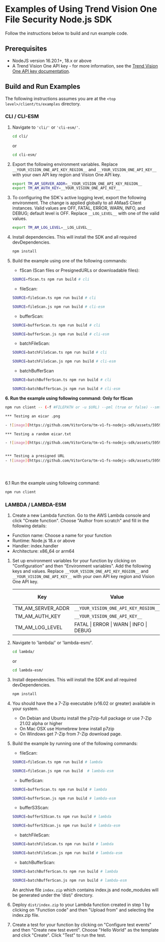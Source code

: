 # Examples of Using Trend Vision One File Security Node.js SDK

Follow the instructions below to build and run example code.

## Prerequisites

- NodeJS version 16.20.1+, 18.x or above
- A Trend Vision One API key - for more information, see the [Trend Vision One API key documentation](https://docs.trendmicro.com/en-us/enterprise/trend-vision-one/administrative-setti/accountspartfoundati/api-keys.aspx).

## Build and Run Examples

The following instructions assumes you are at the `<top level>/client/ts/examples` directory.

### CLI / CLI-ESM

1. Navigate to `'cli/'` or `'cli-esm/'`.

   ```sh
   cd cli/
   ```

   or

   ```sh
   cd cli-esm/
   ```

2. Export the following environment variables. Replace `__YOUR_VISION_ONE_API_KEY_REGION__` and `__YOUR_VISION_ONE_API_KEY__` with your own API key region and Vision One API key.

   ```sh
   export TM_AM_SERVER_ADDR=__YOUR_VISION_ONE_API_KEY_REGION__
   export TM_AM_AUTH_KEY=__YOUR_VISION_ONE_API_KEY__
   ```

3. To configuring the SDK's active logging level, export the following environment. The change is applied globally to all AMaaS Client instances. Valid values are OFF, FATAL, ERROR, WARN, INFO, and DEBUG; default level is OFF. Replace `__LOG_LEVEL__` with one of the valid values.

   ```sh
   export TM_AM_LOG_LEVEL=__LOG_LEVEL__
   ```

4. Install dependencies. This will install the SDK and all required devDependencies.

   ```sh
   npm install
   ```

5. Build the example using one of the following commands:

   - fScan (Scan files or PresignedURLs or downloadable files):

   ```sh
   SOURCE=fScan.ts npm run build # cli
   ```
   
   - fileScan:

   ```sh
   SOURCE=fileScan.ts npm run build # cli
   ```

   ```sh
   SOURCE=fileScan.js npm run build # cli-esm
   ```

   - bufferScan:

   ```sh
   SOURCE=bufferScan.ts npm run build # cli
   ```

   ```sh
   SOURCE=bufferScan.js npm run build # cli-esm
   ```

   - batchFileScan:

   ```sh
   SOURCE=batchFileScan.ts npm run build # cli
   ```

   ```sh
   SOURCE=batchFileScan.js npm run build # cli-esm
   ```

   - batchBufferScan

   ```sh
   SOURCE=batchBufferScan.ts npm run build # cli
   ```

   ```sh
   SOURCE=batchBufferScan.js npm run build # cli-esm
   ```

**6. Run the example using following command:**
**Only for fScan**
   ```sh
   npm run client -- (-f #FILEPATH or -u $URL) --pml (true or false) --smt (true or false)

*** Testing an eicar .png

  - ![image](https://github.com/VitorCora/tm-v1-fs-nodejs-sdk/assets/59590152/32231f0f-c8b6-4bfa-b8b6-c269a020bc26)

*** Testing a random eicar.txt

   - ![image](https://github.com/VitorCora/tm-v1-fs-nodejs-sdk/assets/59590152/e970949e-5a27-4140-8095-a5063197202a)


*** Testing a presigned URL
   - ![image](https://github.com/VitorCora/tm-v1-fs-nodejs-sdk/assets/59590152/af0b8702-7208-40a0-8237-7566e673b61d)





   ```
6.1 Run the example using following command:

   ```sh
   npm run client
   ```
### LAMBDA / LAMBDA-ESM

1. Create a new Lambda function. Go to the AWS Lambda console and click "Create function". Choose "Author from scratch" and fill in the following details:

- Function name: Choose a name for your function
- Runtime: Node.js 18.x or above
- Handler: index.handler
- Architecture: x86_64 or arm64

1. Set up environment variables for your function by clicking on "Configuration" and then "Environment variables". Add the following keys and values. Replace `__YOUR_VISION_ONE_API_KEY_REGION__` and `__YOUR_VISION_ONE_API_KEY__` with your own API key region and Vision One API key.

   |Key|Value|Default value|
   |---|---|---|
   |TM_AM_SERVER_ADDR|`__YOUR_VISION_ONE_API_KEY_REGION__`|
   |TM_AM_AUTH_KEY|`__YOUR_VISION_ONE_API_KEY__`|
   |TM_AM_LOG_LEVEL|FATAL \| ERROR \| WARN \| INFO \| DEBUG| OFF |

1. Navigate to 'lambda/' or 'lambda-esm/'.

   ```sh
   cd lambda/
   ```

   or

   ```sh
   cd lambda-esm/
   ```

1. Install dependencies. This will install the SDK and all required devDependencies.

   ```sh
   npm install
   ```

1. You should have the a 7-Zip executable (v16.02 or greater) available in your system.

    - On Debian and Ubuntu install the p7zip-full package or use 7-Zip 21.02 alpha or higher
    - On Mac OSX use Homebrew brew install p7zip
    - On Windows get 7-Zip from 7-Zip download page.
1. Build the example by running one of the following commands:

   - fileScan:

   ```sh
   SOURCE=fileScan.ts npm run build # lambda
   ```

   ```sh
   SOURCE=fileScan.js npm run build  # lambda-esm
   ```

   - bufferScan:

   ```sh
   SOURCE=bufferScan.ts npm run build # lambda
   ```

   ```sh
   SOURCE=bufferScan.js npm run build # lambda-esm
   ```

   - bufferS3Scan:

   ```sh
   SOURCE=bufferS3Scan.ts npm run build # lambda
   ```

   ```sh
   SOURCE=bufferS3Scan.js npm run build # lambda-esm
   ```

   - batchFileScan:

   ```sh
   SOURCE=batchFileScan.ts npm run build # lambda
   ```

   ```sh
   SOURCE=batchFileScan.js npm run build # lambda-esm
   ```

   - batchBufferScan:

   ```sh
   SOURCE=batchBufferScan.ts npm run build # lambda
   ```

   ```sh
   SOURCE=batchBufferScan.js npm run build # lambda-esm
   ```

   An archive file `index.zip` which contains index.js and node_modules will be generated under the 'dist/' directory.

1. Deploy `dist/index.zip` to your Lambda function created in step 1 by clicking on "Function code" and then "Upload from" and selecting the index.zip file.

1. Create a test for your function by clicking on "Configure test events" and then "Create new test event". Choose "Hello World" as the template and click "Create". Click "Test" to run the test.
